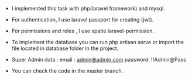 - I implemented this task with php(laravel framework) and mysql.

- For authentication, I use laravel passport for creating (jwt).

- For permissions and roles , I use spatie laravel-permission.

- To implement the database you can run php artisan serve or import the file located in database folder in the project.

- Super Admin data :
email : admin@admin.com
password: !!Admin@Pass


- You can check the code in the master branch.
